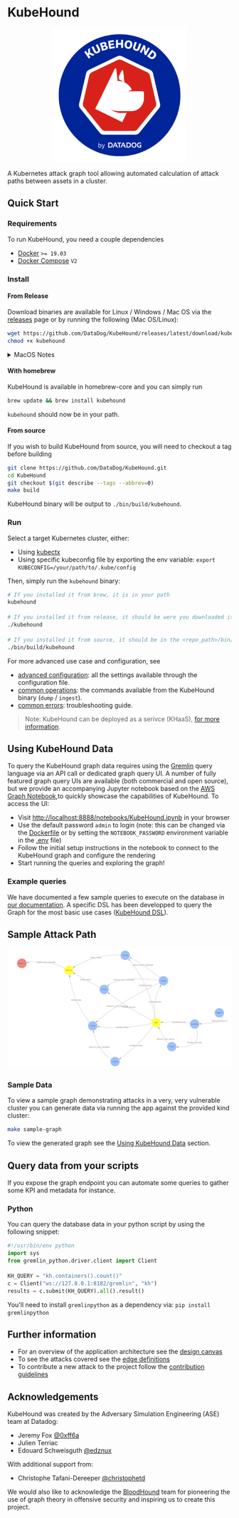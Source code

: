 # KubeHound

<p align="center">
  <img src="./docs/logo.png" alt="KubeHound" width="300" />
</p>
A Kubernetes attack graph tool allowing automated calculation of attack paths between assets in a cluster.

## Quick Start

### Requirements

To run KubeHound, you need a couple dependencies
+ [Docker](https://docs.docker.com/engine/install/) `>= 19.03` 
+ [Docker Compose](https://docs.docker.com/compose/compose-file/compose-versioning/) `V2`

### Install

#### From Release

Download binaries are available for Linux / Windows / Mac OS via the [releases](https://github.com/DataDog/KubeHound/releases) page or by running the following (Mac OS/Linux):
```bash
wget https://github.com/DataDog/KubeHound/releases/latest/download/kubehound-$(uname -o | sed 's/GNU\///g')-$(uname -m) -O kubehound
chmod +x kubehound
```

<details>
<summary>MacOS Notes</summary>

If downloading the releases via a browser you must run e.g `xattr -d com.apple.quarantine kubehound` before running to prevent [MacOS blocking execution](https://support.apple.com/en-gb/guide/mac-help/mchleab3a043/mac)

</details>

#### With homebrew

KubeHound is available in homebrew-core and you can simply run
```bash
brew update && brew install kubehound
```

`kubehound` should now be in your path.

#### From source

If you wish to build KubeHound from source, you will need to checkout a tag before building
```bash
git clone https://github.com/DataDog/KubeHound.git
cd KubeHound
git checkout $(git describe --tags --abbrev=0)
make build
```

KubeHound binary will be output to `./bin/build/kubehound`.

### Run

Select a target Kubernetes cluster, either:
* Using [kubectx](https://github.com/ahmetb/kubectx)
* Using specific kubeconfig file by exporting the env variable: `export KUBECONFIG=/your/path/to/.kube/config`

Then, simply run the `kubehound` binary:
```bash
# If you installed it from brew, it is in your path
kubehound

# If you installed it from release, it should be were you downloaded it
./kubehound

# If you installed it from source, it should be in the <repo_path>/bin/build folder
./bin/build/kubehound
```

For more advanced use case and configuration, see 

* [advanced configuration](https://kubehound.io/user-guide/advanced-configuration/): all the settings available through the configuration file.
* [common operations](https://kubehound.io/user-guide/common-operations/): the commands available from the KubeHound binary (`dump` / `ingest`).
* [common errors](https://kubehound.io/user-guide/troubleshooting/): troubleshooting guide.

> Note: 
  KubeHound can be deployed as a serivce (KHaaS), [for more information](https://kubehound.io/khaas/getting-started/).

## Using KubeHound Data

To query the KubeHound graph data requires using the [Gremlin](https://tinkerpop.apache.org/gremlin.html) query language via an API call or dedicated graph query UI. A number of fully featured graph query UIs are available (both commercial and open source), but we provide an accompanying Jupyter notebook based on the [AWS Graph Notebook](https://github.com/aws/graph-notebook),to quickly showcase the capabilities of KubeHound. To access the UI:

+ Visit [http://localhost:8888/notebooks/KubeHound.ipynb](http://localhost:8888/notebooks/KubeHound.ipynb) in your browser
+ Use the default password `admin` to login (note: this can be changed via the [Dockerfile](./deployments/kubehound/notebook/Dockerfile) or by setting the `NOTEBOOK_PASSWORD` environment variable in the [.env](./deployments/kubehound/.env.tpl) file)
+ Follow the initial setup instructions in the notebook to connect to the KubeHound graph and configure the rendering
+ Start running the queries and exploring the graph!

### Example queries

We have documented a few sample queries to execute on the database in [our documentation](https://kubehound.io/queries/gremlin/). A specific DSL has been developped to query the Graph for the most basic use cases ([KubeHound DSL](https://kubehound.io/queries/dsl/)).

## Sample Attack Path

![Example Path](./docs/images/example-graph.png)

### Sample Data

To view a sample graph demonstrating attacks in a very, very vulnerable cluster you can generate data via running the app against the provided kind cluster:

```bash
make sample-graph
```

To view the generated graph see the [Using KubeHound Data](#using-kubehound-data) section. 

## Query data from your scripts

If you expose the graph endpoint you can automate some queries to gather some KPI and metadata for instance. 

### Python

You can query the database data in your python script by using the following snippet:

```python
#!/usr/bin/env python
import sys
from gremlin_python.driver.client import Client

KH_QUERY = "kh.containers().count()"
c = Client("ws://127.0.0.1:8182/gremlin", "kh")
results = c.submit(KH_QUERY).all().result()
```

You'll need to install `gremlinpython` as a dependency via: `pip install gremlinpython`

## Further information

+ For an overview of the application architecture see the [design canvas](./docs/Architecture.excalidraw)
+ To see the attacks covered see the [edge definitions](./docs/reference/attacks)
+ To contribute a new attack to the project follow the [contribution guidelines](./CONTRIBUTING.md)

## Acknowledgements

KubeHound was created by the Adversary Simulation Engineering (ASE) team at Datadog:

+ Jeremy Fox [@0xff6a](https://www.twitter.com/0xff6a)
+ Julien Terriac
+ Edouard Schweisguth [@edznux](https://www.twitter.com/edznux)

With additional support from:

+ Christophe Tafani-Dereeper [@christophetd](https://twitter.com/christophetd)

We would also like to acknowledge the [BloodHound](https://github.com/BloodHoundAD/BloodHound) team for pioneering the use of graph theory in offensive security and inspiring us to create this project. 
